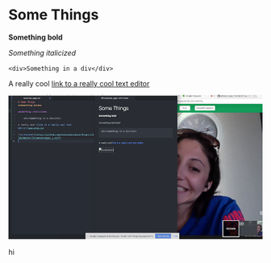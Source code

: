 # Some Things
**Something bold**

*Something italicized*

    <div>Something in a div</div>

A really cool [link to a really cool text editor](www.atom.io)

![screenshot](https://github.com/dibiasemi/phase-0-gps-1/blob/master/Screen%20Shot%202017-06-27%20at%206.13.29%20PM.png)

hi